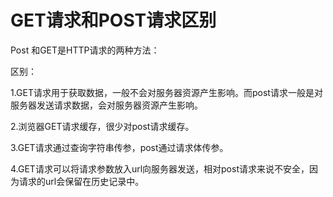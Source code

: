 # GET请求和POST请求区别

Post 和GET是HTTP请求的两种方法：

区别：

1.GET请求用于获取数据，一般不会对服务器资源产生影响。而post请求一般是对服务器发送请求数据，会对服务器资源产生影响。

2.浏览器GET请求缓存，很少对post请求缓存。

3.GET请求通过查询字符串传参，post通过请求体传参。

4.GET请求可以将请求参数放入url向服务器发送，相对post请求来说不安全，因为请求的url会保留在历史记录中。